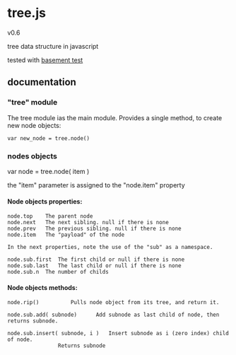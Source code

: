 
# tree.js
v0.6

tree data structure in javascript

tested with [basement test](http://nzonbi.github.com/blue-tree)

## documentation

### "tree" module

The tree module ias the main module. Provides a single method, to create new node objects:

    var new_node = tree.node()

### nodes objects

   var node = tree.node( item )

the "item" parameter is assigned to the "node.item" property


#### Node objects properties:

	node.top	The parent node
	node.next	The next sibling. null if there is none
	node.prev	The previous sibling. null if there is none
	node.item	The "payload" of the node
	
	In the next properties, note the use of the "sub" as a namespace.

	node.sub.first	The first child or null if there is none
	node.sub.last	The last child or null if there is none
	node.sub.n	The number of childs

#### Node objects methods:

	node.rip()			Pulls node object from its tree, and return it.

	node.sub.add( subnode)		Add subnode as last child of node, then returns subnode.

	node.sub.insert( subnode, i )	Insert subnode as i (zero index) child of node.
					Returns subnode
					






